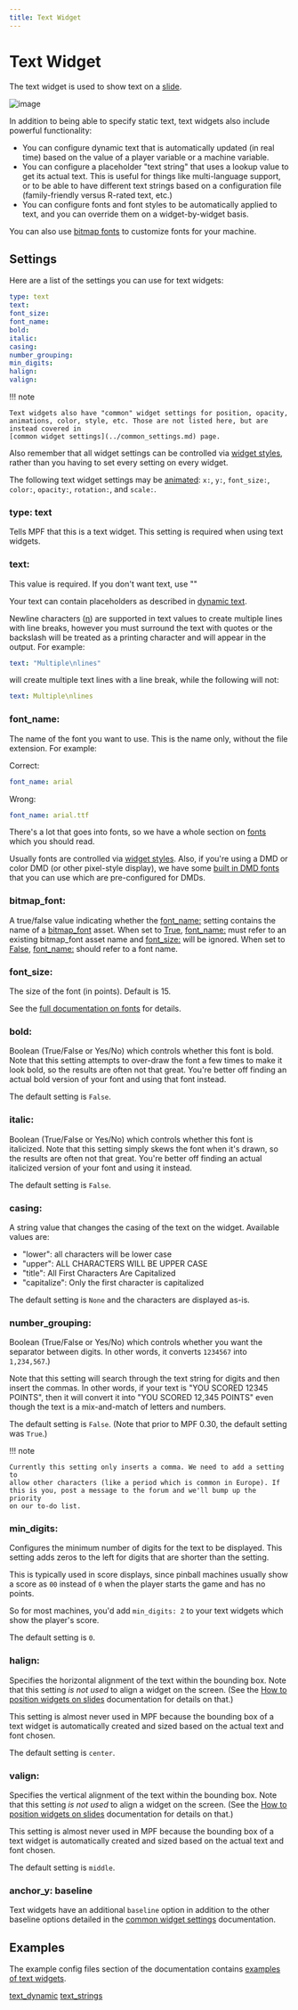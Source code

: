 ```yaml
---
title: Text Widget
---
```


# Text Widget


The text widget is used to show text on a
[slide](../../slides/index.md).

![image](/mc/images/text_widget1.jpg)

In addition to being able to specify static text, text widgets also
include powerful functionality:

* You can configure dynamic text that is automatically updated (in
    real time) based on the value of a player variable or a machine
    variable.
* You can configure a placeholder "text string" that uses a lookup
    value to get its actual text. This is useful for things like
    multi-language support, or to be able to have different text strings
    based on a configuration file (family-friendly versus R-rated text,
    etc.)
* You can configure fonts and font styles to be automatically applied
    to text, and you can override them on a widget-by-widget basis.

You can also use
[bitmap fonts](../bitmap_fonts.md) to customize fonts for your machine.

## Settings

Here are a list of the settings you can use for text widgets:

``` yaml
type: text
text:
font_size:
font_name:
bold:
italic:
casing:
number_grouping:
min_digits:
halign:
valign:
```

!!! note

    Text widgets also have "common" widget settings for position, opacity,
    animations, color, style, etc. Those are not listed here, but are
    instead covered in
    [common widget settings](../common_settings.md) page.

Also remember that all widget settings can be controlled via
[widget styles](../styles.md), rather than you having to set every setting on every
widget.

The following text widget settings may be
[animated](../animation.md):
`x:`, `y:`, `font_size:`, `color:`, `opacity:`, `rotation:`, and
`scale:`.

### type: text

Tells MPF that this is a text widget. This setting is required when
using text widgets.

### text:

This value is required. If you don't want text, use ""

Your text can contain placeholders as described in
[dynamic text](text_dynamic.md).

Newline characters ([n](#)) are supported in text values to
create multiple lines with line breaks, however you must surround the
text with quotes or the backslash will be treated as a printing
character and will appear in the output. For example:

``` yaml
text: "Multiple\nlines"
```

will create multiple text lines with a line break, while the following
will not:

``` yaml
text: Multiple\nlines
```

### font_name:

The name of the font you want to use. This is the name only, without the
file extension. For example:

Correct:

``` yaml
font_name: arial
```

Wrong:

``` yaml
font_name: arial.ttf
```

There's a lot that goes into fonts, so we have a whole section on
[fonts](../fonts.md) which
you should read.

Usually fonts are controlled via
[widget styles](../styles.md). Also, if you're using a DMD or color DMD (or other
pixel-style display), we have some
[built in DMD fonts](../dmd_fonts.md) that you can use which are pre-configured for DMDs.

### bitmap_font:

A true/false value indicating whether the [font_name:](#)
setting contains the name of a
[bitmap_font](../../../config/bitmap_fonts.md)
asset. When set to [True](#), [font_name:](#) must
refer to an existing bitmap_font asset name and [font_size:](#)
will be ignored. When set to [False](#),
[font_name:](#) should refer to a font name.

### font_size:

The size of the font (in points). Default is 15.

See the
[full documentation on fonts](../fonts.md) for details.

### bold:

Boolean (True/False or Yes/No) which controls whether this font is bold.
Note that this setting attempts to over-draw the font a few times to
make it look bold, so the results are often not that great. You're
better off finding an actual bold version of your font and using that
font instead.

The default setting is `False`.

### italic:

Boolean (True/False or Yes/No) which controls whether this font is
italicized. Note that this setting simply skews the font when it's
drawn, so the results are often not that great. You're better off
finding an actual italicized version of your font and using it instead.

The default setting is `False`.

### casing:

A string value that changes the casing of the text on the widget.
Available values are:

* "lower": all characters will be lower case
* "upper": ALL CHARACTERS WILL BE UPPER CASE
* "title": All First Characters Are Capitalized
* "capitalize": Only the first character is capitalized

The default setting is `None` and the characters are displayed as-is.

### number_grouping:

Boolean (True/False or Yes/No) which controls whether you want the
separator between digits. In other words, it converts `1234567` into
`1,234,567`.)

Note that this setting will search through the text string for digits
and then insert the commas. In other words, if your text is "YOU SCORED
12345 POINTS", then it will convert it into "YOU SCORED 12,345
POINTS" even though the text is a mix-and-match of letters and numbers.

The default setting is `False`. (Note that prior to MPF 0.30, the
default setting was `True`.)

!!! note

    Currently this setting only inserts a comma. We need to add a setting to
    allow other characters (like a period which is common in Europe). If
    this is you, post a message to the forum and we'll bump up the priority
    on our to-do list.

### min_digits:

Configures the minimum number of digits for the text to be displayed.
This setting adds zeros to the left for digits that are shorter than the
setting.

This is typically used in score displays, since pinball machines usually
show a score as `00` instead of `0` when the player starts the game and
has no points.

So for most machines, you'd add `min_digits: 2` to your text widgets
which show the player's score.

The default setting is `0`.

### halign:

Specifies the horizontal alignment of the text within the bounding box.
Note that this setting *is not used* to align a widget on the screen.
(See the [How to position widgets on slides](../positioning.md)
documentation for details on that.)

This setting is almost never used in MPF because the bounding box of a
text widget is automatically created and sized based on the actual text
and font chosen.

The default setting is `center`.

### valign:

Specifies the vertical alignment of the text within the bounding box.
Note that this setting *is not used* to align a widget on the screen.
(See the [How to position widgets on slides](../positioning.md)
documentation for details on that.)

This setting is almost never used in MPF because the bounding box of a
text widget is automatically created and sized based on the actual text
and font chosen.

The default setting is `middle`.

### anchor_y: baseline

Text widgets have an additional `baseline` option in addition to the
other baseline options detailed in the
[common widget settings](../common_settings.md) documentation.

## Examples

The example config files section of the documentation contains
[examples of text widgets](../examples/index.md).

[text_dynamic](text_dynamic.md)
[text_strings](text_strings.md)
